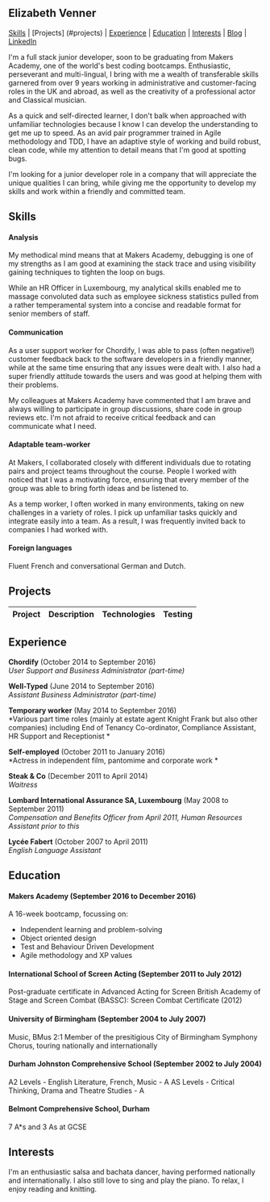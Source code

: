 ## Elizabeth Venner

[Skills](#skills) | [Projects] (#projects) | [Experience](#experience) | [Education](#education) | [Interests](#interests) | [Blog](https://medium.com/@elizabethvenner) | [LinkedIn](https://www.linkedin.com/in/elizabeth-venner-821a9896)

I'm a full stack junior developer, soon to be graduating from Makers Academy, one of the world's best coding bootcamps. Enthusiastic, perseverant and multi-lingual, I bring with me a wealth of transferable skills garnered from over 9 years working in administrative and customer-facing roles in the UK and abroad, as well as the creativity of a professional actor and Classical musician.

As a quick and self-directed learner, I don't balk when approached with unfamiliar technologies because I know I can develop the understanding to get me up to speed. As an avid pair programmer trained in Agile methodology and TDD, I have an adaptive style of working and build robust, clean code, while my attention to detail means that I'm good at spotting bugs.

I'm looking for a junior developer role in a company that will appreciate the unique qualities I can bring, while giving me the opportunity to develop my skills and work within a friendly and committed team.

## Skills

#### Analysis

My methodical mind means that at Makers Academy, debugging is one of my strengths as I am good at examining the stack trace and using visibility gaining techniques to tighten the loop on bugs.

While an HR Officer in Luxembourg, my analytical skills enabled me to massage convoluted data such as employee sickness statistics pulled from a rather temperamental system into a concise and readable format for senior members of staff. 

#### Communication

As a user support worker for Chordify, I was able to pass (often negative!) customer feedback back to the software developers in a friendly manner, while at the same time ensuring that any issues were dealt with. I also had a super friendly attitude towards the users and was good at helping them with their problems. 

My colleagues at Makers Academy have commented that I am brave and always willing to participate in group discussions, share code in group reviews etc. I'm not afraid to receive critical feedback and can communicate what I need.

#### Adaptable team-worker

At Makers, I collaborated closely with different individuals due to rotating pairs and project teams throughout the course. People I worked with noticed that I was a motivating force, ensuring that every member of the group was able to bring forth ideas and be listened to.

As a temp worker, I often worked in many environments, taking on new challenges in a variety of roles. I pick up unfamiliar tasks quickly and integrate easily into a team. As a result, I was frequently invited back to companies I had worked with.

#### Foreign languages

Fluent French and conversational German and Dutch.

## Projects

Project     | Description                        | Technologies      | Testing
------------|------------------------------------|-------------------|--------

## Experience

**Chordify** (October 2014 to September 2016)    
*User Support and Business Administrator (part-time)*  

**Well-Typed** (June 2014 to September 2016)   
*Assistant Business Administrator (part-time)* 

**Temporary worker** (May 2014 to September 2016)   
*Various part time roles (mainly at estate agent Knight Frank but also other companies) including End of Tenancy Co-ordinator, Compliance Assistant, HR Support and Receptionist *

**Self-employed** (October 2011 to January 2016)   
*Actress in independent film, pantomime and corporate work *

**Steak & Co** (December 2011 to April 2014)   
*Waitress*

**Lombard International Assurance SA, Luxembourg** (May 2008 to September 2011)   
*Compensation and Benefits Officer from April 2011, Human Resources Assistant prior to this*

**Lycée Fabert** (October 2007 to April 2011)   
*English Language Assistant*

## Education

#### Makers Academy (September 2016 to December 2016)
A 16-week bootcamp, focussing on:

- Independent learning and problem-solving
- Object oriented design
- Test and Behaviour Driven Development
- Agile methodology and XP values

#### International School of Screen Acting (September 2011 to July 2012)
Post-graduate certificate in Advanced Acting for Screen
British Academy of Stage and Screen Combat (BASSC): Screen Combat Certificate (2012)

#### University of Birmingham (September 2004 to July 2007)
Music, BMus 2:1
Member of the presitigious City of Birmingham Symphony Chorus, touring nationally and internationally

#### Durham Johnston Comprehensive School (September 2002 to July 2004)
A2 Levels - English Literature, French, Music - A
AS Levels - Critical Thinking, Drama and Theatre Studies - A

#### Belmont Comprehensive School, Durham
7 A\*s and 3 As at GCSE

## Interests
I'm an enthusiastic salsa and bachata dancer, having performed nationally and internationally. I also still love to sing and play the piano. To relax, I enjoy reading and knitting.

